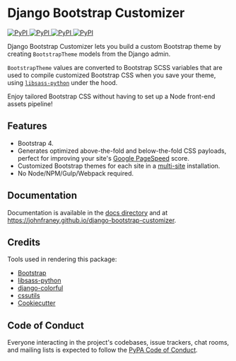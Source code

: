 # Django Bootstrap Customizer

[
![PyPI](https://img.shields.io/pypi/v/django-bootstrap-customizer.svg)
![PyPI](https://img.shields.io/pypi/pyversions/django-bootstrap-customizer.svg)
![PyPI](https://img.shields.io/pypi/djversions/django-bootstrap-customizer.svg)
![PyPI](https://img.shields.io/pypi/l/django-bootstrap-customizer.svg)
](https://pypi.org/project/django-bootstrap-customizer/)


Django Bootstrap Customizer lets you build a custom Bootstrap theme by creating `BootstrapTheme` models from the Django admin.

`BootstrapTheme` values are converted to Bootstrap SCSS variables that are used to compile customized Bootstrap CSS when you save your theme, using [`libsass-python`](https://github.com/sass/libsass-python) under the hood.

Enjoy tailored Bootstrap CSS without having to set up a Node front-end assets pipeline!


## Features

* Bootstrap 4.
* Generates optimized above-the-fold and below-the-fold CSS payloads, perfect for improving your site's [Google PageSpeed](https://developers.google.com/speed/docs/insights/OptimizeCSSDelivery) score.
* Customized Bootstrap themes for each site in a [multi-site](https://docs.djangoproject.com/en/dev/ref/contrib/sites/#module-django.contrib.sites) installation.
* No Node/NPM/Gulp/Webpack required.

## Documentation

Documentation is available in the [docs directory](./docs/index.md) and at https://johnfraney.github.io/django-bootstrap-customizer.


## Credits

Tools used in rendering this package:

* [Bootstrap](https://github.com/twbs/bootstrap/)
* [libsass-python](https://github.com/sass/libsass-python)
* [django-colorful](https://github.com/charettes/django-colorful)
* [cssutils](https://pythonhosted.org/cssutils/index.html)
* [Cookiecutter](https://github.com/audreyr/cookiecutter)


## Code of Conduct

Everyone interacting in the project's codebases, issue trackers, chat rooms, and mailing lists is expected to follow the [PyPA Code of Conduct](https://www.pypa.io/en/latest/code-of-conduct/).
